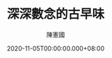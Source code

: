 ---
issue: 402
title: 深深數念的古早味
author: 陳憲國
date: 2020-11-05T00:00:00.000+08:00
topic: 懷想
difficulty: 2
wikidata: Q131449203
wikidata_link: https://www.wikidata.org/wiki/Q131449203
author_wikidata: Q98096340
author_wikidata_link: https://www.wikidata.org/wiki/Q98096340
---